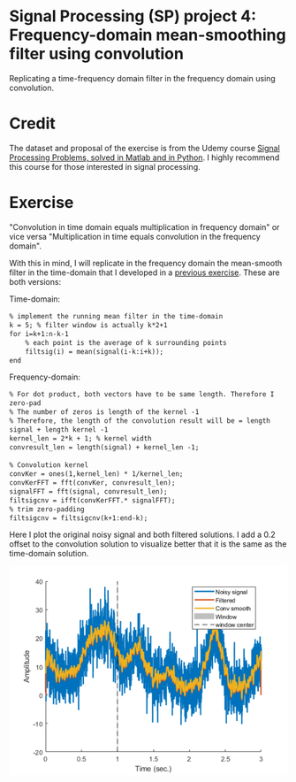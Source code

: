 # Signal Processing (SP) project 4: Frequency-domain mean-smoothing filter using convolution
Replicating a time-frequency domain filter in the frequency domain using convolution.

# Credit
The dataset and proposal of the exercise is from the Udemy course [Signal Processing Problems, solved in Matlab and in Python](https://www.udemy.com/course/signal-processing/). I highly recommend this course for those interested in signal processing.

# Exercise
"Convolution in time domain equals multiplication in frequency domain" or vice versa "Multiplication in time equals convolution in the frequency domain". 

With this in mind, I will replicate in the frequency domain the mean-smooth filter in the time-domain that I developed in a
[previous exercise](https://github.com/MariaGoniIba/SP1-Time-series-denoising). These are both versions:

Time-domain:
```
% implement the running mean filter in the time-domain
k = 5; % filter window is actually k*2+1
for i=k+1:n-k-1
    % each point is the average of k surrounding points
    filtsig(i) = mean(signal(i-k:i+k));
end
```

Frequency-domain:
```
% For dot product, both vectors have to be same length. Therefore I zero-pad
% The number of zeros is length of the kernel -1
% Therefore, the length of the convolution result will be = length signal + length kernel -1
kernel_len = 2*k + 1; % kernel width
convresult_len = length(signal) + kernel_len -1;

% Convolution kernel
convKer = ones(1,kernel_len) * 1/kernel_len;
convKerFFT = fft(convKer, convresult_len);
signalFFT = fft(signal, convresult_len);
filtsigcnv = ifft(convKerFFT.* signalFFT);
% trim zero-padding
filtsigcnv = filtsigcnv(k+1:end-k);
```

Here I plot the original noisy signal and both filtered solutions. 
I add a 0.2 offset to the convolution solution to visualize better that it is the same as the time-domain solution.
<p align="center">
    <img width="800" src="https://github.com/MariaGoniIba/SP4-Frequency-domain-mean-smoothing-filter-Convolution/blob/main/Solution.png">
</p>

